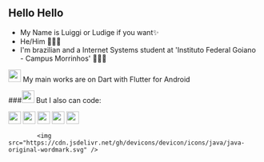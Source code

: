 
## Hello Hello
- My Name is Luiggi or Ludige if you want✨
- He/Him 👨🏻‍💻
- I'm brazilian and a Internet Systems student at 'Instituto Federal Goiano - Campus Morrinhos' 🙋🏻‍♂️

<img loading="lazy" src="https://cdn.jsdelivr.net/gh/devicons/devicon/icons/flutter/flutter-original.svg" width="25" height="25"/> My main works are on Dart with Flutter for Android


 ###<img loading="lazy" src="https://cdn.jsdelivr.net/gh/devicons/devicon/icons/vscode/vscode-original.svg" width="25" height="25"/> But I also can code:

 <img loading="lazy" src="https://cdn.jsdelivr.net/gh/devicons/devicon/icons/vscode/vscode-original.svg" width="25" height="25"/>
 <img loading="lazy" src="https://cdn.jsdelivr.net/gh/devicons/devicon/icons/java/java-original-wordmark.svg" width="25" height="25"/> <img loading="lazy" src="https://cdn.jsdelivr.net/gh/devicons/devicon/icons/javascript/javascript-original.svg" width="25" height="25"/> <img loading="lazy" src="https://cdn.jsdelivr.net/gh/devicons/devicon/icons/nodejs/nodejs-original-wordmark.svg" width="25" height="25"/> <img loading="lazy" src="https://cdn.jsdelivr.net/gh/devicons/devicon/icons/python/python-plain.svg" width="25" height="25"/>




            <img src="https://cdn.jsdelivr.net/gh/devicons/devicon/icons/java/java-original-wordmark.svg" />
          
